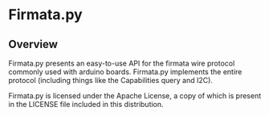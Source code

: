 # Firmata.py

## Overview

Firmata.py presents an easy-to-use API for the firmata wire protocol commonly used with arduino boards. Firmata.py implements the entire protocol (including things like the Capabilities query and I2C).

Firmata.py is licensed under the Apache License, a copy of which is present in the LICENSE file included in this distribution.
